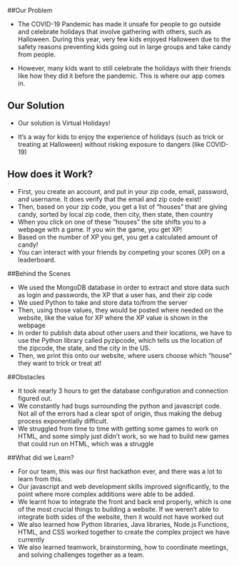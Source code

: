##Our Problem
- The COVID-19 Pandemic has made it unsafe for people to go outside and celebrate holidays that involve gathering with others, such as Halloween. During this year, very few kids enjoyed Halloween due to the safety reasons preventing kids going out in large groups and take candy from people.

- However, many kids want to still celebrate the holidays with their friends like how they did it before the pandemic. This is where our app comes in.

## Our Solution
- Our solution is Virtual Holidays!

- It’s a way for kids to enjoy the experience of holidays (such as trick or treating at Halloween) without risking exposure to dangers (like COVID-19)

## How does it Work?
- First, you create an account, and put in your zip code, email, password, and username. It does verify that the email and zip code exist!
- Then, based on your zip code, you get a list of “houses” that are giving candy, sorted by local zip code, then city, then state, then country
- When you click on one of these “houses” the site shifts you to a webpage with a game. If you win the game, you get XP!
- Based on the number of XP you get, you get a calculated amount of candy!
- You can interact with your friends by competing your scores (XP) on a leaderboard.

##Behind the Scenes
- We used the MongoDB database in order to extract and store data such as login and passwords, the XP that a user has, and their zip code
- We used Python to take and store data to/from the server
- Then, using those values, they would be posted where needed on the website, like the value for XP where the XP value is shown in the webpage
- In order to publish data about other users and their locations, we have to use the Python library called pyzipcode, which tells us the location of the zipcode, the state, and the city in the US.
- Then, we print this onto our website, where users choose which “house” they want to trick or treat at!

##Obstacles
- It took nearly 3 hours to get the database configuration and connection figured out.
- We constantly had bugs surrounding the python and javascript code. Not all of the errors had a clear spot of origin, thus making the debug process exponentially difficult. 
- We struggled from time to time with getting some games to work on HTML, and some simply just didn’t work, so we had to build new games that could run on HTML, which was a struggle

##What did we Learn?
- For our team, this was our first hackathon ever, and there was a lot to learn from this.
- Our javascript and web development skills improved significantly, to the point where more complex additions were able to be added.
- We learnt how to integrate the front and back end properly, which is one of the most crucial things to building a website. If we weren’t able to integrate both sides of the website, then it would not have worked out
- We also learned how Python libraries, Java libraries, Node.js Functions, HTML, and CSS worked together to create the complex project we have currently
- We also learned teamwork, brainstorming, how to coordinate meetings, and solving challenges together as a team.


